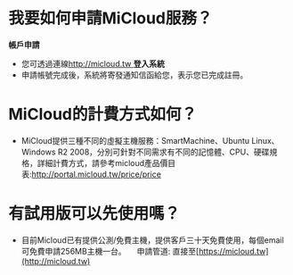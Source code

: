 我要如何申請MiCloud服務？
===

__帳戶申請__
*  您可透過連線[http://micloud.tw ]( http://micloud.tw)
__登入系統__
*  申請帳號完成後，系統將寄發通知信函給您，表示您已完成註冊。




MiCloud的計費方式如何？
===
*  MiCloud提供三種不同的虛擬主機服務：SmartMachine、Ubuntu Linux、Windows R2 2008，分別可針對不同需求有不同的記憶體、CPU、硬碟規格，詳細計費方式，請參考micloud產品價目表:[http://portal.micloud.tw/price/price ]( http://portal.micloud.tw/price/price)





有試用版可以先使用嗎？
===

*  目前Micloud已有提供公測/免費主機，提供客戶三十天免費使用，每個email可免費申請256MB主機一台。
&nbsp;&nbsp;&nbsp;&nbsp;申請管道: 直接至[https://micloud.tw](http://micloud.tw)
